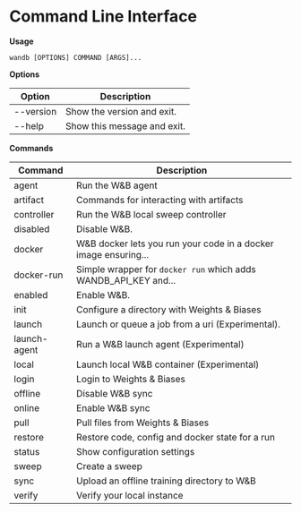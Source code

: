 # Command Line Interface

**Usage**

`wandb [OPTIONS] COMMAND [ARGS]...`

**Options**

| **Option** | **Description**             |
| ---------- | --------------------------- |
| --version  | Show the version and exit.  |
| --help     | Show this message and exit. |

**Commands**

| **Command**  | **Description**                                                  |
| ------------ | ---------------------------------------------------------------- |
| agent        | Run the W\&B agent                                               |
| artifact     | Commands for interacting with artifacts                          |
| controller   | Run the W\&B local sweep controller                              |
| disabled     | Disable W\&B.                                                    |
| docker       | W\&B docker lets you run your code in a docker image ensuring... |
| docker-run   | Simple wrapper for `docker run` which adds WANDB_API_KEY and...  |
| enabled      | Enable W\&B.                                                     |
| init         | Configure a directory with Weights & Biases                      |
| launch       | Launch or queue a job from a uri (Experimental).                 |
| launch-agent | Run a W\&B launch agent (Experimental)                           |
| local        | Launch local W\&B container (Experimental)                       |
| login        | Login to Weights & Biases                                        |
| offline      | Disable W\&B sync                                                |
| online       | Enable W\&B sync                                                 |
| pull         | Pull files from Weights & Biases                                 |
| restore      | Restore code, config and docker state for a run                  |
| status       | Show configuration settings                                      |
| sweep        | Create a sweep                                                   |
| sync         | Upload an offline training directory to W\&B                     |
| verify       | Verify your local instance                                       |
